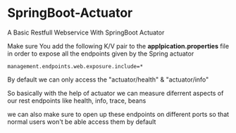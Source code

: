# SpringBoot-Actuator
A Basic Restfull Webservice With SpringBoot Actuator


Make sure You add the following K/V pair to the **applpication.properties** file in order to expose all the endpoints given by the Spring actuator

```
management.endpoints.web.exposure.include=*
```

By default we can only access the "actuator/health" & "actuator/info"

So basically with the help of actuator we can measure diferrent aspects of our rest endpoints like health, info, trace, beans

we can also make sure to open up these endpoints on different ports so that normal users won't be able access them by default
